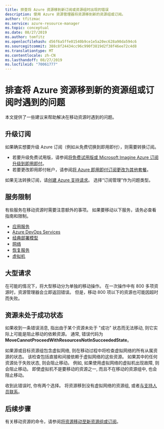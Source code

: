 ```yaml
---
title: 排查将 Azure 资源移到新订阅或资源组时出现的错误
description: 使用 Azure 资源管理器将资源移到新的资源组或订阅。
author: tfitzmac
ms.service: azure-resource-manager
ms.topic: conceptual
ms.date: 08/27/2019
ms.author: tomfitz
ms.openlocfilehash: d56f6a5ffe01540b9ce1e5a20ec628a90da594c6
ms.sourcegitcommit: 388c8f24434cc96c990f3819d2f38f46ee72c4d8
ms.translationtype: MT
ms.contentlocale: zh-CN
ms.lasthandoff: 08/27/2019
ms.locfileid: "70061777"
---
```

# <a name="troubleshoot-moving-azure-resources-to-new-resource-group-or-subscription"></a>排查将 Azure 资源移到新的资源组或订阅时遇到的问题

本文提供了一些建议来帮助解决在移动资源时遇到的问题。

## <a name="upgrade-a-subscription"></a>升级订阅

如果确实想要升级 Azure 订阅（例如从免费切换到即用即付），则需要转换订阅。

* 若要升级免费试用版，请参阅[将免费试用版或 Microsoft Imagine Azure 订阅升级到即用即付](../billing/billing-upgrade-azure-subscription.md)。
* 若要更改即用即付帐户，请参阅[将 Azure 即用即付订阅更改为其他套餐](../billing/billing-how-to-switch-azure-offer.md)。

如果无法转换订阅，请[创建 Azure 支持请求](../azure-supportability/how-to-create-azure-support-request.md)。 选择“订阅管理”作为问题类型。

## <a name="service-limitations"></a>服务限制

有些服务在移动资源时需要注意额外的事项。 如果要移动以下服务，请务必查看指南和限制。

* [应用服务](./move-limitations/app-service-move-limitations.md)
* [Azure DevOps Services](/azure/devops/organizations/billing/change-azure-subscription?toc=/azure/azure-resource-manager/toc.json)
* [经典部署模型](./move-limitations/classic-model-move-limitations.md)
* [网络](./move-limitations/networking-move-limitations.md)
* [恢复服务](../backup/backup-azure-move-recovery-services-vault.md?toc=/azure/azure-resource-manager/toc.json)
* [虚拟机](./move-limitations/virtual-machines-move-limitations.md)

## <a name="large-requests"></a>大型请求

在可能的情况下，将大型移动分为单独的移动操作。 在一次操作中有 800 多项资源时，资源管理器会立即返回错误。 但是，移动 800 项以下的资源也可能因超时而失败。

## <a name="resource-not-in-succeeded-state"></a>资源未处于成功状态

如果收到一条错误消息, 指出由于某个资源未处于 "成功" 状态而无法移动, 则它实际上可能是阻止移动的依赖资源。 通常, 错误代码为**MoveCannotProceedWithResourcesNotInSucceededState**。

如果源或目标资源组包含虚拟网络, 则在移动过程中将检查虚拟网络的所有从属资源的状态。 该检查包括直接和间接依赖于虚拟网络的这些资源。 如果其中的任何资源处于失败状态, 则会阻止移动。 例如, 如果使用虚拟网络的虚拟机出现故障, 则会阻止移动。 即使虚拟机不是要移动的资源之一, 而且不在移动的资源组中, 也会阻止移动。

收到此错误时, 你有两个选择。 将资源移到没有虚拟网络的资源组, 或者[与支持人员联系](../azure-supportability/how-to-create-azure-support-request.md)。

## <a name="next-steps"></a>后续步骤

有关移动资源的命令，请参阅[将资源移动至新资源组或订阅](resource-group-move-resources.md)。
